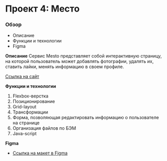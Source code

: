 # Проект 4: Место

### Обзор

* Описание
* Функции и технологии
* Figma

**Описание**
Сервис Mesto представляет собой интерактивную страницу, на которой пользователь может добавлять фотографии, удалять их, ставить лайки, менять информацию в своем профиле.

[Ссылка на сайт](https://marinakhudolei.github.io/mesto/)

**Функции и технологии**
1. Flexbox-верстка
2. Позиционирование
3. Grid-layout
4. Трансформации
5. Форма, позволяющая редактировать информацию о пользователе на странице
6. Организация файлов по БЭМ
7. Java-script


**Figma**

* [Ссылка на макет в Figma](https://www.figma.com/file/StZjf8HnoeLdiXS7dYrLAh/JavaScript.-Sprint-4)